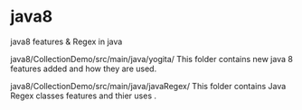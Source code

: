 # java8
java8 features & Regex in java

java8/CollectionDemo/src/main/java/yogita/
    This folder contains new java 8 features added and how they are used.
    
 java8/CollectionDemo/src/main/java/javaRegex/
    This folder contains Java Regex classes features and thier uses .
